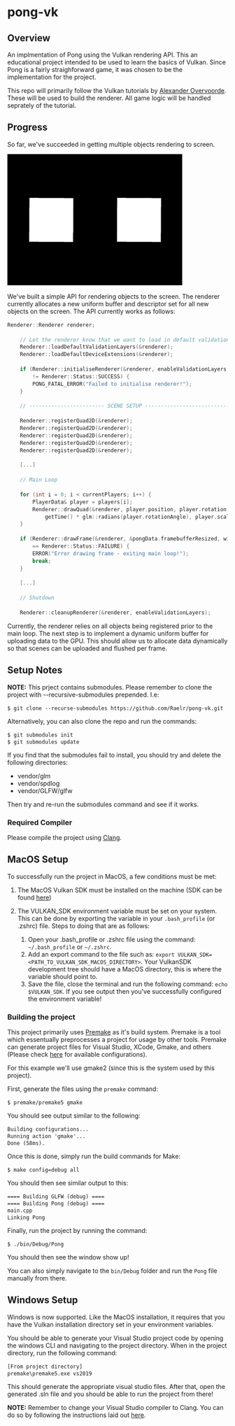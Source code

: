 # pong-vk

## Overview

An implmentation of Pong using the Vulkan rendering API. This an educational project intended to be used to learn the basics of Vulkan. Since Pong is a fairly straighforward game, it was chosen to be the implementation for the project. 

This repo will primarily follow the Vulkan tutorials by [Alexander Overvoorde](https://vulkan-tutorial.com/en/Introduction). These will be used to build the renderer. All game logic will be handled seprately of the tutorial. 

## Progress

So far, we've succeeded in getting multiple objects rendering to screen.

<img src="https://github.com/Raelr/pong-vk/blob/master/assets/mulipleObjects.png" alt="Quads" width="400" height="300">

We've built a simple API for rendering objects to the screen. The renderer currently allocates a new uniform buffer and descriptor set for all new objects on the screen. The API currently works as follows:

```c++
Renderer::Renderer renderer;

    // Let the renderer know that we want to load in default validation layers
    Renderer::loadDefaultValidationLayers(&renderer);
    Renderer::loadDefaultDeviceExtensions(&renderer);

    if (Renderer::initialiseRenderer(&renderer, enableValidationLayers, window)
        != Renderer::Status::SUCCESS) {
        PONG_FATAL_ERROR("Failed to initialise renderer!");
    }

    // ------------------------ SCENE SETUP -----------------------------

    Renderer::registerQuad2D(&renderer);
    Renderer::registerQuad2D(&renderer);
    Renderer::registerQuad2D(&renderer);
    Renderer::registerQuad2D(&renderer);
    Renderer::registerQuad2D(&renderer);
    
    [...]
    
    // Main Loop
    
    for (int i = 0; i < currentPlayers; i++) {
        PlayerData& player = players[i];
        Renderer::drawQuad(&renderer, player.position, player.rotation,
            getTime() * glm::radians(player.rotationAngle), player.scale, player.playerIndex);
    }

    if (Renderer::drawFrame(&renderer, &pongData.framebufferResized, window)
        == Renderer::Status::FAILURE) {
        ERROR("Error drawing frame - exiting main loop!");
        break;
    }
    
    [...]
    
    // Shutdown
    
    Renderer::cleanupRenderer(&renderer, enableValidationLayers);
```
Currently, the renderer relies on all objects being registered prior to the main loop. The next step is to implement a dynamic uniform buffer for uploading data to the GPU. This should allow us to allocate data dynamically so that scenes can be uploaded and flushed per frame. 

## Setup Notes

**NOTE:** This prject contains submodules. Please remember to clone the project with --recursive-submodules prepended. I.e:

```
$ git clone --recurse-submodules https://github.com/Raelr/pong-vk.git
```

Alternatively, you can also clone the repo and run the commands:

```
$ git submodules init
$ git submodules update
```

If you find that the submodules fail to install, you should try and delete the following directories:

* vendor/glm
* vendor/spdlog
* vendor/GLFW/glfw

Then try and re-run the submodules command and see if it works.

### Required Compiler

Please compile the project using [Clang](https://clang.llvm.org/). 

## MacOS Setup

To successfully run the project in MacOS, a few conditions must be met: 

1. The MacOS Vulkan SDK must be installed on the machine (SDK can be found [here](https://vulkan.lunarg.com/))
2. The VULKAN_SDK environment variable must be set on your system. This can be done by exporting the variable in your `.bash_profile` (or .zshrc) file. Steps to doing that are as follows:

   1. Open your .bash_profile or .zshrc file using the command: `~/.bash_profile` or `~/.zshrc`. 
   2. Add an export command to the file such as: `export VULKAN_SDK=<PATH_TO_VULKAN_SDK_MACOS_DIRECTORY>`.
      Your VulkanSDK development tree should have a MacOS directory, this is where the variable should point to.
   3. Save the file, close the terminal and run the following command: `echo $VULKAN_SDK`. If you see output then you've successfully configured the environment variable!
   
### Building the project

This project primarily uses [Premake](https://github.com/premake/premake-core) as it's build system. Premake is a tool which essentually preprocesses a project for usage by other tools. Premake can generate project files for Visual Studio, XCode, Gmake, and others (Please check [here](https://github.com/premake/premake-core/wiki/Using-Premake) for available configurations).  

For this example we'll use gmake2 (since this is the system used by this project).

First, generate the files using the `premake` command:

```
$ premake/premake5 gmake 
```

You should see output similar to the following:

```
Building configurations...
Running action 'gmake'...
Done (58ms).
```

Once this is done, simply run the build commands for Make:

```
$ make config=debug all
```

You should then see similar output to this:

```
==== Building GLFW (debug) ====
==== Building Pong (debug) ====
main.cpp
Linking Pong
```

Finally, run the project by running the command:

```
$ ./bin/Debug/Pong 
```

You should then see the window show up! 

You can also simply navigate to the `bin/Debug` folder and run the `Pong` file manually from there. 

## Windows Setup

Windows is now supported. Like the MacOS installation, it requires that you have the Vulkan installation directory set in your environment variables.

You should be able to generate your Visual Studio project code by opening the windows CLI and navigating to the project directory. When in the project directory, run the following command: 

```
[From project directory]
premake\premake5.exe vs2019
```

This should generate the appropriate visual studio files. After that, open the generated .sln file and you should be able to run the project from there!

**NOTE:** Remember to change your Visual Studio compiler to Clang. You can do so by following the instructions laid out [here](https://docs.microsoft.com/en-us/cpp/build/clang-support-msbuild?view=vs-2019). 
